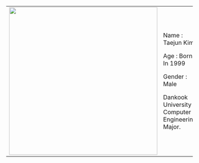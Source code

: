 

<table>
  <tr>
    <td><img src="https://github.com/user-attachments/assets/2e251c4a-6b65-478f-a92c-10ed38570bef" width="400" height="400"></td>
    <td style="font-famliy: 'Paperlogy' , sans-serif">
      <p class="my-font">Name : Taejun Kim</p>
      <p>Age : Born In 1999</p>
      <p>Gender : Male</p>
      <p>Dankook University Computer Engineering Major.</p>
    </td>
  </tr>
</table>
